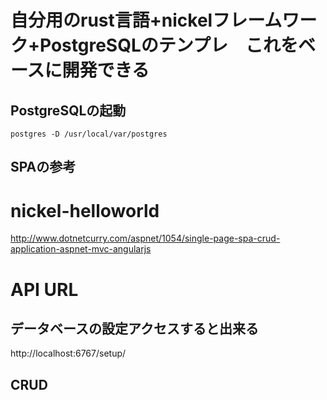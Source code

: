 #  自分用のrust言語+nickelフレームワーク+PostgreSQLのテンプレ　これをベースに開発できる

## PostgreSQLの起動
```
postgres -D /usr/local/var/postgres
```

## SPAの参考
# nickel-helloworld
http://www.dotnetcurry.com/aspnet/1054/single-page-spa-crud-application-aspnet-mvc-angularjs

# API URL
## データベースの設定アクセスすると出来る
http://localhost:6767/setup/

## CRUD

